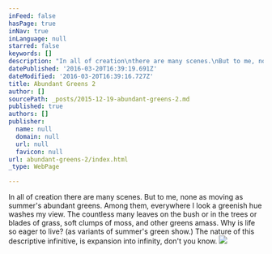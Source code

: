 ```yaml
---
inFeed: false
hasPage: true
inNav: true
inLanguage: null
starred: false
keywords: []
description: "In all of creation\nthere are many scenes.\nBut to me, none as moving\nas summer's abundant greens. \n\nAmong them, \neverywhere I look\na greenish hue \nwashes my view.\n\nThe countless\nmany leaves\non the bush\nor in the trees     \nor blades of grass,\nsoft clumps of moss,\nand other greens amass.\n\nWhy is life so eager to live?\n(as variants of summer's green show.)\nThe nature of this descriptive infinitive,\nis expansion into infinity, don't you know."
datePublished: '2016-03-20T16:39:19.691Z'
dateModified: '2016-03-20T16:39:16.727Z'
title: Abundant Greens 2
author: []
sourcePath: _posts/2015-12-19-abundant-greens-2.md
published: true
authors: []
publisher:
  name: null
  domain: null
  url: null
  favicon: null
url: abundant-greens-2/index.html
_type: WebPage

---
```

In all of creation
there are many scenes.
But to me, none as moving
as summer's abundant greens. 
Among them, 
everywhere I look
a greenish hue 
washes my view.
The countless
many leaves
on the bush
or in the trees 
or blades of grass,
soft clumps of moss,
and other greens amass.
Why is life so eager to live?
(as variants of summer's green show.)
The nature of this descriptive infinitive,
is expansion into infinity, don't you know.
![](https://s3-us-west-2.amazonaws.com/the-grid-img/p/16067cd7ca8aaba2794912f5e0d35e08ff8bc7c9.jpg)